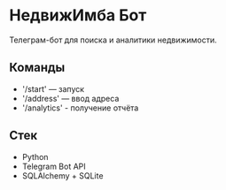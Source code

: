 # НедвижИмба Бот

Телеграм-бот для поиска и аналитики недвижимости.

## Команды

- '/start' — запуск
- '/address' — ввод адреса
- '/analytics' - получение отчёта

## Стек

- Python
- Telegram Bot API
- SQLAlchemy + SQLite
